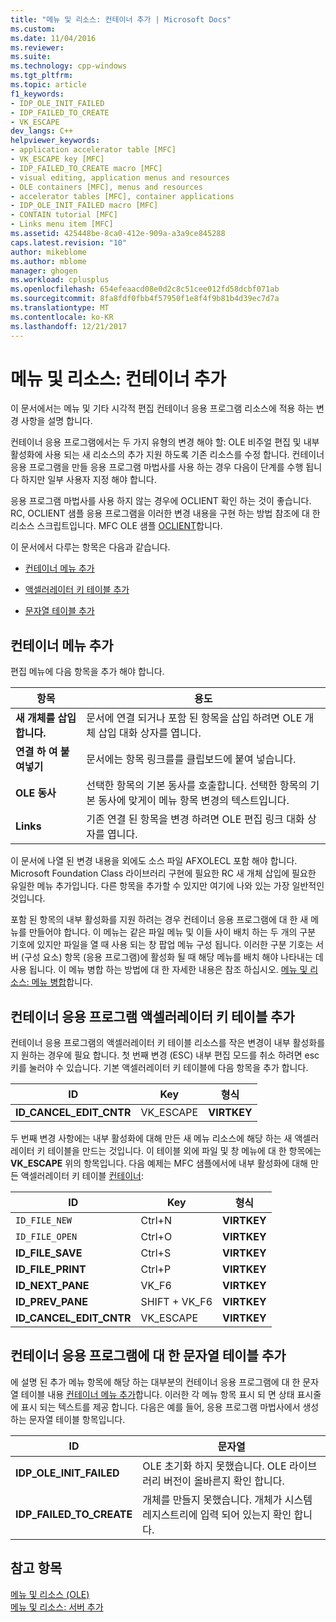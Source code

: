 ```yaml
---
title: "메뉴 및 리소스: 컨테이너 추가 | Microsoft Docs"
ms.custom: 
ms.date: 11/04/2016
ms.reviewer: 
ms.suite: 
ms.technology: cpp-windows
ms.tgt_pltfrm: 
ms.topic: article
f1_keywords:
- IDP_OLE_INIT_FAILED
- IDP_FAILED_TO_CREATE
- VK_ESCAPE
dev_langs: C++
helpviewer_keywords:
- application accelerator table [MFC]
- VK_ESCAPE key [MFC]
- IDP_FAILED_TO_CREATE macro [MFC]
- visual editing, application menus and resources
- OLE containers [MFC], menus and resources
- accelerator tables [MFC], container applications
- IDP_OLE_INIT_FAILED macro [MFC]
- CONTAIN tutorial [MFC]
- Links menu item [MFC]
ms.assetid: 425448be-8ca0-412e-909a-a3a9ce845288
caps.latest.revision: "10"
author: mikeblome
ms.author: mblome
manager: ghogen
ms.workload: cplusplus
ms.openlocfilehash: 654efeaacd08e0d2c8c51cee012fd58dcbf071ab
ms.sourcegitcommit: 8fa8fdf0fbb4f57950f1e8f4f9b81b4d39ec7d7a
ms.translationtype: MT
ms.contentlocale: ko-KR
ms.lasthandoff: 12/21/2017
---
```

# <a name="menus-and-resources-container-additions"></a>메뉴 및 리소스: 컨테이너 추가
이 문서에서는 메뉴 및 기타 시각적 편집 컨테이너 응용 프로그램 리소스에 적용 하는 변경 사항을 설명 합니다.  
  
 컨테이너 응용 프로그램에서는 두 가지 유형의 변경 해야 할: OLE 비주얼 편집 및 내부 활성화에 사용 되는 새 리소스의 추가 지원 하도록 기존 리소스를 수정 합니다. 컨테이너 응용 프로그램을 만들 응용 프로그램 마법사를 사용 하는 경우 다음이 단계를 수행 됩니다 하지만 일부 사용자 지정 해야 합니다.  
  
 응용 프로그램 마법사를 사용 하지 않는 경우에 OCLIENT 확인 하는 것이 좋습니다. RC, OCLIENT 샘플 응용 프로그램을 이러한 변경 내용을 구현 하는 방법 참조에 대 한 리소스 스크립트입니다. MFC OLE 샘플 [OCLIENT](../visual-cpp-samples.md)합니다.  
  
 이 문서에서 다루는 항목은 다음과 같습니다.  
  
-   [컨테이너 메뉴 추가](#_core_container_menu_additions)  
  
-   [액셀러레이터 키 테이블 추가](#_core_container_application_accelerator_table_additions)  
  
-   [문자열 테이블 추가](#_core_string_table_additions_for_container_applications)  
  
##  <a name="_core_container_menu_additions"></a>컨테이너 메뉴 추가  
 편집 메뉴에 다음 항목을 추가 해야 합니다.  
  
|항목|용도|  
|----------|-------------|  
|**새 개체를 삽입 합니다.**|문서에 연결 되거나 포함 된 항목을 삽입 하려면 OLE 개체 삽입 대화 상자를 엽니다.|  
|**연결 하 여 붙여넣기**|문서에는 항목 링크를를 클립보드에 붙여 넣습니다.|  
|**OLE 동사**|선택한 항목의 기본 동사를 호출합니다. 선택한 항목의 기본 동사에 맞게이 메뉴 항목 변경의 텍스트입니다.|  
|**Links**|기존 연결 된 항목을 변경 하려면 OLE 편집 링크 대화 상자를 엽니다.|  
  
 이 문서에 나열 된 변경 내용을 외에도 소스 파일 AFXOLECL 포함 해야 합니다. Microsoft Foundation Class 라이브러리 구현에 필요한 RC 새 개체 삽입에 필요한 유일한 메뉴 추가입니다. 다른 항목을 추가할 수 있지만 여기에 나와 있는 가장 일반적인 것입니다.  
  
 포함 된 항목의 내부 활성화를 지원 하려는 경우 컨테이너 응용 프로그램에 대 한 새 메뉴를 만들어야 합니다. 이 메뉴는 같은 파일 메뉴 및 이들 사이 배치 하는 두 개의 구분 기호에 있지만 파일을 열 때 사용 되는 창 팝업 메뉴 구성 됩니다. 이러한 구분 기호는 서버 (구성 요소) 항목 (응용 프로그램)에 활성화 될 때 해당 메뉴를 배치 해야 나타내는 데 사용 됩니다. 이 메뉴 병합 하는 방법에 대 한 자세한 내용은 참조 하십시오. [메뉴 및 리소스: 메뉴 병합](../mfc/menus-and-resources-menu-merging.md)합니다.  
  
##  <a name="_core_container_application_accelerator_table_additions"></a>컨테이너 응용 프로그램 액셀러레이터 키 테이블 추가  
 컨테이너 응용 프로그램의 액셀러레이터 키 테이블 리소스를 작은 변경이 내부 활성화를 지 원하는 경우에 필요 합니다. 첫 번째 변경 (ESC) 내부 편집 모드를 취소 하려면 esc 키를 눌러야 수 있습니다. 기본 액셀러레이터 키 테이블에 다음 항목을 추가 합니다.  
  
|ID|Key|형식|  
|--------|---------|----------|  
|**ID_CANCEL_EDIT_CNTR**|VK_ESCAPE|**VIRTKEY**|  
  
 두 번째 변경 사항에는 내부 활성화에 대해 만든 새 메뉴 리소스에 해당 하는 새 액셀러레이터 키 테이블을 만드는 것입니다. 이 테이블 외에 파일 및 창 메뉴에 대 한 항목에는 **VK_ESCAPE** 위의 항목입니다. 다음 예제는 MFC 샘플에서에 내부 활성화에 대해 만든 액셀러레이터 키 테이블 [컨테이너](../visual-cpp-samples.md):  
  
|ID|Key|형식|  
|--------|---------|----------|  
|`ID_FILE_NEW`|Ctrl+N|**VIRTKEY**|  
|`ID_FILE_OPEN`|Ctrl+O|**VIRTKEY**|  
|**ID_FILE_SAVE**|Ctrl+S|**VIRTKEY**|  
|**ID_FILE_PRINT**|Ctrl+P|**VIRTKEY**|  
|**ID_NEXT_PANE**|VK_F6|**VIRTKEY**|  
|**ID_PREV_PANE**|SHIFT + VK_F6|**VIRTKEY**|  
|**ID_CANCEL_EDIT_CNTR**|VK_ESCAPE|**VIRTKEY**|  
  
##  <a name="_core_string_table_additions_for_container_applications"></a>컨테이너 응용 프로그램에 대 한 문자열 테이블 추가  
 에 설명 된 추가 메뉴 항목에 해당 하는 대부분의 컨테이너 응용 프로그램에 대 한 문자열 테이블 내용 [컨테이너 메뉴 추가](#_core_container_menu_additions)합니다. 이러한 각 메뉴 항목 표시 되 면 상태 표시줄에 표시 되는 텍스트를 제공 합니다. 다음은 예를 들어, 응용 프로그램 마법사에서 생성 하는 문자열 테이블 항목입니다.  
  
|ID|문자열|  
|--------|------------|  
|**IDP_OLE_INIT_FAILED**|OLE 초기화 하지 못했습니다. OLE 라이브러리 버전이 올바른지 확인 합니다.|  
|**IDP_FAILED_TO_CREATE**|개체를 만들지 못했습니다. 개체가 시스템 레지스트리에 입력 되어 있는지 확인 합니다.|  
  
## <a name="see-also"></a>참고 항목  
 [메뉴 및 리소스 (OLE)](../mfc/menus-and-resources-ole.md)   
 [메뉴 및 리소스: 서버 추가](../mfc/menus-and-resources-server-additions.md)

